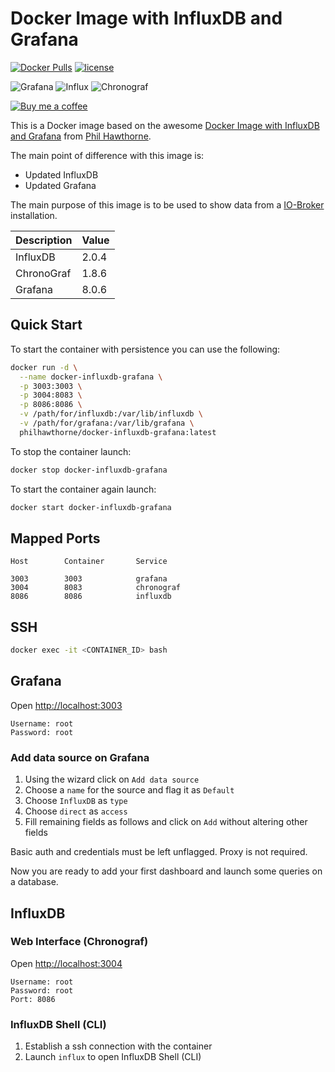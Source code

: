 # Docker Image with InfluxDB and Grafana

[![Docker Pulls](https://img.shields.io/docker/pulls/tobasium/docker-influxdb-grafana.svg)](https://dockerhub.com/tobasium/docker-influxdb-grafana) [![license](https://img.shields.io/github/license/tobasium/docker-influxdb-grafana.svg)](https://dockerhub.com/tobasium/docker-influxdb-grafana)

![Grafana][grafana-version] ![Influx][influx-version] ![Chronograf][chronograf-version]

[![Buy me a coffee][buymeacoffee-icon]][buymeacoffee]


This is a Docker image based on the awesome [Docker Image with InfluxDB and Grafana](https://github.com/philhawthorne/docker-influxdb-grafana) from [Phil Hawthorne](https://github.com/philhawthorne).

The main point of difference with this image is:

* Updated InfluxDB
* Updated Grafana


The main purpose of this image is to be used to show data from a [IO-Broker](https://www.iobroker.net/) installation.


| Description  | Value   |
|--------------|---------|
| InfluxDB     | 2.0.4   |
| ChronoGraf   | 1.8.6   |
| Grafana      | 8.0.6   |


## Quick Start

To start the container with persistence you can use the following:

```sh
docker run -d \
  --name docker-influxdb-grafana \
  -p 3003:3003 \
  -p 3004:8083 \
  -p 8086:8086 \
  -v /path/for/influxdb:/var/lib/influxdb \
  -v /path/for/grafana:/var/lib/grafana \
  philhawthorne/docker-influxdb-grafana:latest
```

To stop the container launch:

```sh
docker stop docker-influxdb-grafana
```

To start the container again launch:

```sh
docker start docker-influxdb-grafana
```

## Mapped Ports

```
Host		Container		Service

3003		3003			grafana
3004		8083			chronograf
8086		8086			influxdb
```
## SSH

```sh
docker exec -it <CONTAINER_ID> bash
```

## Grafana

Open <http://localhost:3003>

```
Username: root
Password: root
```

### Add data source on Grafana

1. Using the wizard click on `Add data source`
2. Choose a `name` for the source and flag it as `Default`
3. Choose `InfluxDB` as `type`
4. Choose `direct` as `access`
5. Fill remaining fields as follows and click on `Add` without altering other fields

Basic auth and credentials must be left unflagged. Proxy is not required.

Now you are ready to add your first dashboard and launch some queries on a database.

## InfluxDB

### Web Interface (Chronograf)

Open <http://localhost:3004>

```
Username: root
Password: root
Port: 8086
```

### InfluxDB Shell (CLI)

1. Establish a ssh connection with the container
2. Launch `influx` to open InfluxDB Shell (CLI)

[buymeacoffee-icon]: https://www.buymeacoffee.com/assets/img/guidelines/download-assets-sm-2.svg
[buymeacoffee]: https://www.buymeacoffee.com/tobasium

[grafana-version]: https://img.shields.io/badge/Grafana-7.5.3-brightgreen
[influx-version]: https://img.shields.io/badge/Influx-2.0.4-brightgreen
[chronograf-version]: https://img.shields.io/badge/Chronograf-1.8.6-brightgreen
